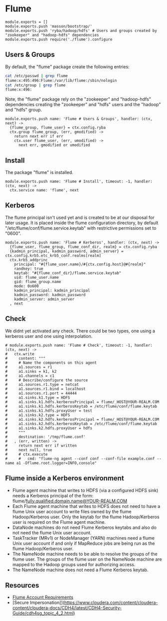 
# Flume

    module.exports = []
    module.exports.push 'masson/bootstrap/'
    module.exports.push 'ryba/hadoop/hdfs' # Users and groups created by "zookeeper" and "hadoop-hdfs" dependencies
    module.exports.push require('./flume').configure

## Users & Groups

By default, the "flume" package create the following entries:

```bash
cat /etc/passwd | grep flume
flume:x:495:496:Flume:/var/lib/flume:/sbin/nologin
cat /etc/group | grep flume
flume:x:496:
```

Note, the "flume" package rely on the "zookeeper" and "hadoop-hdfs" dependencies
creating the "zookeeper" and "hdfs" users and the "hadoop" and "hdfs" group.

    module.exports.push name: 'Flume # Users & Groups', handler: (ctx, next) ->
      {flume_group, flume_user} = ctx.config.ryba
      ctx.group flume_group, (err, gmodified) ->
        return next err if err
        ctx.user flume_user, (err, umodified) ->
          next err, gmodified or umodified

## Install

The package "flume" is installed.

    module.exports.push name: 'Flume # Install', timeout: -1, handler: (ctx, next) ->
      ctx.service name: 'flume', next

## Kerberos

The flume principal isn't used yet and is created to be at our disposal for
later usage. It is placed inside the flume configuration directory, by default
"/etc/flume/conf/flume.service.keytab" with restrictive permissions set to
"0600".

    module.exports.push name: 'Flume # Kerberos', handler: (ctx, next) ->
      {flume_user, flume_group, flume_conf_dir, realm} = ctx.config.ryba
      {kadmin_principal, kadmin_password, admin_server} = ctx.config.krb5.etc_krb5_conf.realms[realm]
      ctx.krb5_addprinc 
        principal: "#{flume_user.name}/#{ctx.config.host}@#{realm}"
        randkey: true
        keytab: "#{flume_conf_dir}/flume.service.keytab"
        uid: flume_user.name
        gid: flume_group.name
        mode: 0o600
        kadmin_principal: kadmin_principal
        kadmin_password: kadmin_password
        kadmin_server: admin_server
      , next

## Check

We didnt yet activated any check. There could be two types, one using a kerberos
user and one using interpolation.

    # module.exports.push name: 'Flume # Check', timeout: -1, handler: (ctx, next) ->
    #   ctx.write
    #     content: """
    #     # Name the components on this agent
    #     a1.sources = r1
    #     a1.sinks = k1, k2
    #     a1.channels = c1
    #     # Describe/configure the source
    #     a1.sources.r1.type = netcat
    #     a1.sources.r1.bind = localhost
    #     a1.sources.r1.port = 44444
    #     a1.sinks.k1.type = HDFS
    #     a1.sinks.k1.hdfs.kerberosPrincipal = flume/_HOST@YOUR-REALM.COM
    #     a1.sinks.k1.hdfs.kerberosKeytab = /etc/flume/conf/flume.keytab
    #     a1.sinks.k1.hdfs.proxyUser = test
    #     a1.sinks.k2.type = HDFS
    #     a1.sinks.k2.hdfs.kerberosPrincipal = flume/_HOST@YOUR-REALM.COM
    #     a1.sinks.k2.hdfs.kerberosKeytab = /etc/flume/conf/flume.keytab
    #     a1.sinks.k2.hdfs.proxyUser = hdfs
    #     """
    #     destination: '/tmp/flume.conf'
    #   , (err, written) ->
    #     return next err if written
    #     next null, true
    #     # ctx.execute
    #     #   cmd: "flume-ng agent --conf conf --conf-file example.conf --name a1 -Dflume.root.logger=INFO,console"


## Flume inside a Kerberos environment


*   Flume agent machine that writes to HDFS (via a configured HDFS sink) 
    needs a Kerberos principal of the form: 
    flume/fully.qualified.domain.name@YOUR-REALM.COM
*   Each Flume agent machine that writes to HDFS does not need to 
    have a flume Unix user account to write files owned by the flume 
    Hadoop/Kerberos user. Only the keytab for the flume Hadoop/Kerberos 
    user is required on the Flume agent machine.   
*   DataNode machines do not need Flume Kerberos keytabs and also do 
    not need the flume Unix user account.   
*   TaskTracker (MRv1) or NodeManager (YARN) machines need a flume Unix 
    user account if and only if MapReduce jobs are being run as the 
    flume Hadoop/Kerberos user.   
*   The NameNode machine needs to be able to resolve the groups of the 
    flume user. The groups of the flume user on the NameNode machine 
    are mapped to the Hadoop groups used for authorizing access.   
*   The NameNode machine does not need a Flume Kerberos keytab.   

## Resources

*   [Flume Account Requirements](https://www.cloudera.com/content/cloudera-content/cloudera-docs/CDH4/latest/CDH4-Security-Guide/cdh4sg_topic_4_3.html)
*   [Secure Impersonation]](https://www.cloudera.com/content/cloudera-content/cloudera-docs/CDH4/latest/CDH4-Security-Guide/cdh4sg_topic_4_2.html)














